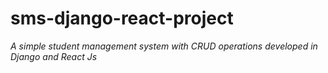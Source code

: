 # sms-django-react-project
_A simple student management system with CRUD operations developed in Django and React Js_

